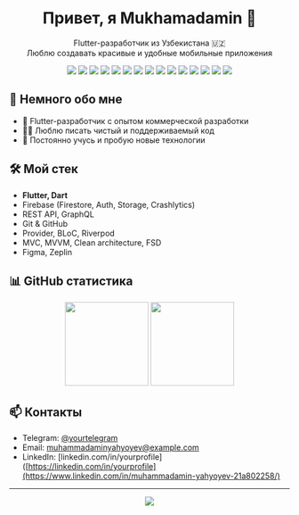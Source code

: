 <!-- Приветствие -->
<h1 align="center">Привет, я Mukhamadamin 👋</h1>
<p align="center">
  Flutter-разработчик из Узбекистана 🇺🇿 <br>
  Люблю создавать красивые и удобные мобильные приложения
</p>

<!-- Бейджи -->
<p align="center">
  <img src="https://img.shields.io/badge/Flutter-%2302569B.svg?style=for-the-badge&logo=Flutter&logoColor=white"/>
  <img src="https://img.shields.io/badge/Dart-%230175C2.svg?style=for-the-badge&logo=Dart&logoColor=white"/>
  <img src="https://img.shields.io/badge/Firebase-FFCA28?style=for-the-badge&logo=firebase&logoColor=black"/>
  <img src="https://img.shields.io/badge/Android-%2300B0FF.svg?style=for-the-badge&logo=Android&logoColor=white"/>
  <img src="https://img.shields.io/badge/iOS-%2300A1D4.svg?style=for-the-badge&logo=apple&logoColor=white"/>
  <img src="https://img.shields.io/badge/VS_Code-%23007ACC?style=for-the-badge&logo=visual-studio-code&logoColor=white"/>
  <img src="https://img.shields.io/badge/GitHub-%23121011.svg?style=for-the-badge&logo=github&logoColor=white"/>
  <img src="https://img.shields.io/badge/JavaScript-%23F7DF1E?style=for-the-badge&logo=javascript&logoColor=black"/>
  <img src="https://img.shields.io/badge/HTML-%23E34F26?style=for-the-badge&logo=html5&logoColor=white"/>
  <img src="https://img.shields.io/badge/CSS-%231572B6?style=for-the-badge&logo=css3&logoColor=white"/>
  <img src="https://img.shields.io/badge/React-%2300D8FF?style=for-the-badge&logo=react&logoColor=black"/>
  <img src="https://img.shields.io/badge/Node.js-339933?style=for-the-badge&logo=node.js&logoColor=white"/>
  <img src="https://img.shields.io/badge/GraphQL-%23E10098?style=for-the-badge&logo=graphql&logoColor=white"/>
  <img src="https://img.shields.io/badge/SQLite-%2307405E?style=for-the-badge&logo=sqlite&logoColor=white"/>
  <img src="https://img.shields.io/badge/Swift-%23F05138?style=for-the-badge&logo=swift&logoColor=white"/>
</p>

<!-- О себе -->
## 🚀 Немного обо мне

- 💼 Flutter-разработчик с опытом коммерческой разработки
- 👨‍💻 Люблю писать чистый и поддерживаемый код
- 🎯 Постоянно учусь и пробую новые технологии

<!-- Технологии -->
## 🛠️ Мой стек

- **Flutter, Dart**
- Firebase (Firestore, Auth, Storage, Crashlytics)
- REST API, GraphQL
- Git & GitHub
- Provider, BLoC, Riverpod
- MVC, MVVM, Clean architecture, FSD
- Figma, Zeplin


<!-- Статистика -->
## 📊 GitHub статистика

<p align="center">
  <img src="https://github-readme-stats.vercel.app/api?username=mukhamadamin&show_icons=true&theme=tokyonight" height="150"/>
  <img src="https://github-readme-stats.vercel.app/api/top-langs/?username=mukhamadamin&layout=compact&theme=tokyonight" height="150"/>
</p>

<!-- Контакты -->
## 📫 Контакты

- Telegram: [@yourtelegram](https://t.me/maheyev)
- Email: muhammadaminyahyoyev@example.com
- LinkedIn: [linkedin.com/in/yourprofile]([https://linkedin.com/in/yourprofile](https://www.linkedin.com/in/muhammadamin-yahyoyev-21a802258/)

<!-- Красивая подпись -->
---
<p align="center">
  <img src="https://capsule-render.vercel.app/api?type=waving&color=0:26c6da,100:1976d2&height=100&section=footer"/>
</p>
